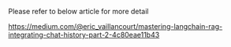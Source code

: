 Please refer to below article for more detail

https://medium.com/@eric_vaillancourt/mastering-langchain-rag-integrating-chat-history-part-2-4c80eae11b43